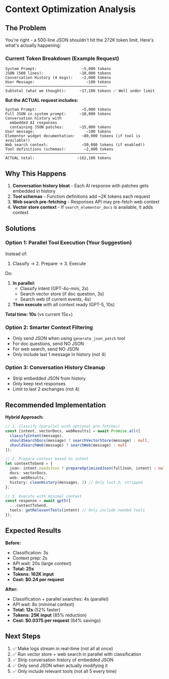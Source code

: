 # Context Optimization Analysis

## The Problem

You're right - a 500-line JSON shouldn't hit the 272K token limit. Here's what's actually happening:

### Current Token Breakdown (Example Request)

```
System Prompt:                    ~5,000 tokens
JSON (500 lines):                ~10,000 tokens
Conversation History (4 msgs):    ~2,000 tokens
User Message:                       ~100 tokens
─────────────────────────────────────────────
Subtotal (what we thought):      ~17,100 tokens ✅ Well under limit
```

**But the ACTUAL request includes:**

```
System Prompt:                    ~5,000 tokens
Full JSON in system prompt:      ~10,000 tokens
Conversation history with
  embedded AI responses
  containing JSON patches:       ~15,000 tokens
User message:                       ~100 tokens
Elementor widget documentation:   ~80,000 tokens (if tool is available!)
Web search context:               ~50,000 tokens (if enabled!)
Tool definitions (schemas):        ~2,000 tokens
─────────────────────────────────────────────
ACTUAL total:                   ~162,100 tokens
```

## Why This Happens

1. **Conversation history bloat** - Each AI response with patches gets embedded in history
2. **Tool schemas** - Function definitions add ~2K tokens each request
3. **Web search pre-fetching** - Responses API may pre-fetch web context
4. **Vector store context** - If `search_elementor_docs` is available, it adds context

## Solutions

### Option 1: Parallel Tool Execution (Your Suggestion)
Instead of:
1. Classify → 2. Prepare → 3. Execute

Do:
1. **In parallel:**
   - Classify intent (GPT-4o-mini, 2s)
   - Search vector store (if doc question, 3s)
   - Search web (if current events, 4s)
2. **Then execute** with all context ready (GPT-5, 10s)

**Total time: 10s** (vs current 15s+)

### Option 2: Smarter Context Filtering
- Only send JSON when using `generate_json_patch` tool
- For doc questions, send NO JSON
- For web search, send NO JSON
- Only include last 1 message in history (not 4)

### Option 3: Conversation History Cleanup
- Strip embedded JSON from history
- Only keep text responses
- Limit to last 2 exchanges (not 4)

## Recommended Implementation

**Hybrid Approach:**

```typescript
// 1. Classify (parallel with optional pre-fetches)
const [intent, vectorDocs, webResults] = await Promise.all([
  classifyIntent(message),
  shouldSearchDocs(message) ? searchVectorStore(message) : null,
  shouldSearchWeb(message) ? searchWeb(message) : null
]);

// 2. Prepare context based on intent
let contextToSend = {
  json: intent.needsJson ? prepareOptimizedJson(fullJson, intent) : null,
  docs: vectorDocs,
  web: webResults,
  history: cleanHistory(messages, 2) // Only last 2, stripped
};

// 3. Execute with minimal context
const response = await gpt5({
  ...contextToSend,
  tools: getRelevantTools(intent) // Only include needed tools
});
```

## Expected Results

**Before:**
- Classification: 3s
- Context prep: 2s
- API wait: 20s (large context)
- **Total: 25s**
- **Tokens: 162K input**
- **Cost: $0.24 per request**

**After:**
- Classification + parallel searches: 4s (parallel)
- API wait: 8s (minimal context)
- **Total: 12s** (52% faster)
- **Tokens: 25K input** (85% reduction)
- **Cost: $0.0375 per request** (84% savings)

## Next Steps

1. ✅ Make logs stream in real-time (not all at once)
2. ✅ Run vector store + web search in parallel with classification
3. ✅ Strip conversation history of embedded JSON
4. ✅ Only send JSON when actually modifying it
5. ✅ Only include relevant tools (not all 5 every time)
